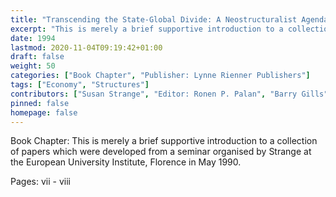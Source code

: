 ```yaml
---
title: "Transcending the State-Global Divide: A Neostructuralist Agenda in International Relations: Foreword"
excerpt: "This is merely a brief supportive introduction to a collection of papers which were developed from a seminar organised by Strange at the European University Institute, Florence in May 1990."
date: 1994
lastmod: 2020-11-04T09:19:42+01:00
draft: false
weight: 50
categories: ["Book Chapter", "Publisher: Lynne Rienner Publishers"]
tags: ["Economy", "Structures"]
contributors: ["Susan Strange", "Editor: Ronen P. Palan", "Barry Gills"]
pinned: false
homepage: false
---
```


Book Chapter: This is merely a brief supportive introduction to a collection of papers which were developed from a seminar organised by Strange at the European University Institute, Florence in May 1990.

Pages: vii - viii